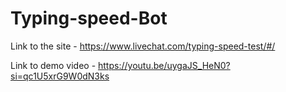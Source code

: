 # Typing-speed-Bot

Link to the site - https://www.livechat.com/typing-speed-test/#/

Link to demo video - https://youtu.be/uygaJS_HeN0?si=qc1U5xrG9W0dN3ks

